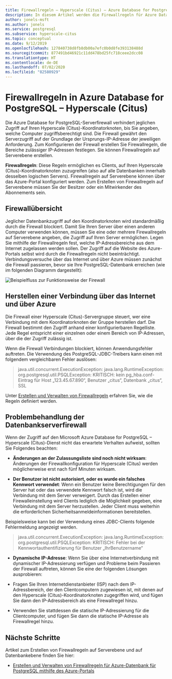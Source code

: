 ```yaml
---
title: Firewallregeln – Hyperscale (Citus) – Azure Database for PostgreSQL
description: In diesem Artikel werden die Firewallregeln für Azure Database for PostgreSQL – Hyperscale (Citus) beschrieben.
author: jonels-msft
ms.author: jonels
ms.service: postgresql
ms.subservice: hyperscale-citus
ms.topic: conceptual
ms.date: 9/12/2019
ms.openlocfilehash: 127840738d8fb8db00a7efc0b0d8fe393138488d
ms.sourcegitcommit: 877491bd46921c11dd478bd25fc718ceee2dcc08
ms.translationtype: HT
ms.contentlocale: de-DE
ms.lasthandoff: 07/02/2020
ms.locfileid: "82580929"
---
```

# <a name="firewall-rules-in-azure-database-for-postgresql---hyperscale-citus"></a>Firewallregeln in Azure Database for PostgreSQL – Hyperscale (Citus)
Die Azure Database for PostgreSQL-Serverfirewall verhindert jeglichen Zugriff auf Ihren Hyperscale (Citus)-Koordinatorknoten, bis Sie angeben, welche Computer zugriffsberechtigt sind. Die Firewall gewährt den Serverzugriff auf der Grundlage der Ursprungs-IP-Adresse der jeweiligen Anforderung.
Zum Konfigurieren der Firewall erstellen Sie Firewallregeln, die Bereiche zulässiger IP-Adressen festlegen. Sie können Firewallregeln auf Serverebene erstellen.

**Firewallregeln**: Diese Regeln ermöglichen es Clients, auf Ihren Hyperscale (Citus)-Koordinatorknoten zuzugreifen (also auf alle Datenbanken innerhalb desselben logischen Servers). Firewallregeln auf Serverebene können über das Azure-Portal konfiguriert werden. Zum Erstellen von Firewallregeln auf Serverebene müssen Sie der Besitzer oder ein Mitwirkender des Abonnements sein.

## <a name="firewall-overview"></a>Firewallübersicht
Jeglicher Datenbankzugriff auf den Koordinatorknoten wird standardmäßig durch die Firewall blockiert. Damit Sie Ihren Server über einen anderen Computer verwenden können, müssen Sie eine oder mehrere Firewallregeln auf Serverebene angeben, die Zugriff auf Ihren Server ermöglichen. Legen Sie mithilfe der Firewallregeln fest, welche IP-Adressbereiche aus dem Internet zugelassen werden sollen. Der Zugriff auf die Website des Azure-Portals selbst wird durch die Firewallregeln nicht beeinträchtigt.
Verbindungsversuche über das Internet und über Azure müssen zunächst die Firewall passieren, bevor sie Ihre PostgreSQL-Datenbank erreichen (wie im folgenden Diagramm dargestellt):

![Beispielfluss zur Funktionsweise der Firewall](media/concepts-hyperscale-firewall-rules/1-firewall-concept.png)

## <a name="connecting-from-the-internet-and-from-azure"></a>Herstellen einer Verbindung über das Internet und über Azure

Die Firewall einer Hyperscale (Citus)-Servergruppe steuert, wer eine Verbindung mit dem Koordinatorknoten der Gruppe herstellen darf. Die Firewall bestimmt den Zugriff anhand einer konfigurierbaren Regelliste. Jede Regel entspricht einer einzelnen oder einem Bereich von IP-Adressen, über die der Zugriff zulässig ist.

Wenn die Firewall Verbindungen blockiert, können Anwendungsfehler auftreten. Die Verwendung des PostgreSQL-JDBC-Treibers kann einen mit folgendem vergleichbaren Fehler auslösen:

> java.util.concurrent.ExecutionException: java.lang.RuntimeException: org.postgresql.util.PSQLException: KRITISCH: kein pg\_hba.conf-Eintrag für Host „123.45.67.890“, Benutzer „citus“, Datenbank „citus“, SSL

Unter [Erstellen und Verwalten von Firewallregeln](howto-hyperscale-manage-firewall-using-portal.md) erfahren Sie, wie die Regeln definiert werden.

## <a name="troubleshooting-the-database-server-firewall"></a>Problembehandlung der Datenbankserverfirewall
Wenn der Zugriff auf den Microsoft Azure Database for PostgreSQL – Hyperscale (Citus)-Dienst nicht das erwartete Verhalten aufweist, sollten Sie Folgendes beachten:

* **Änderungen an der Zulassungsliste sind noch nicht wirksam**: Änderungen der Firewallkonfiguration für Hyperscale (Citus) werden möglicherweise erst nach fünf Minuten wirksam.

* **Der Benutzer ist nicht autorisiert, oder es wurde ein falsches Kennwort verwendet**: Wenn ein Benutzer keine Berechtigungen für den Server hat oder das verwendete Kennwort falsch ist, wird die Verbindung mit dem Server verweigert. Durch das Erstellen einer Firewalleinstellung wird Clients lediglich die Möglichkeit gegeben, eine Verbindung mit dem Server herzustellen. Jeder Client muss weiterhin die erforderlichen Sicherheitsanmeldeinformationen bereitstellen.

Beispielsweise kann bei der Verwendung eines JDBC-Clients folgende Fehlermeldung angezeigt werden.
> java.util.concurrent.ExecutionException: java.lang.RuntimeException: org.postgresql.util.PSQLException: KRITISCH: Fehler bei der Kennwortauthentifizierung für Benutzer „IhrBenutzername“

* **Dynamische IP-Adresse**: Wenn Sie über eine Internetverbindung mit dynamischer IP-Adressierung verfügen und Probleme beim Passieren der Firewall auftreten, können Sie eine der folgenden Lösungen ausprobieren:

* Fragen Sie Ihren Internetdienstanbieter (ISP) nach dem IP-Adressbereich, der den Clientcomputern zugewiesen ist, mit denen auf den Hyperscale (Citus)-Koordinatorknoten zugegriffen wird, und fügen Sie dann den IP-Adressbereich als eine Firewallregel hinzu.

* Verwenden Sie stattdessen die statische IP-Adressierung für die Clientcomputer, und fügen Sie dann die statische IP-Adresse als Firewallregel hinzu.

## <a name="next-steps"></a>Nächste Schritte
Artikel zum Erstellen von Firewallregeln auf Serverebene und auf Datenbankebene finden Sie hier:
* [Erstellen und Verwalten von Firewallregeln für Azure-Datenbank für PostgreSQL mithilfe des Azure-Portals](howto-hyperscale-manage-firewall-using-portal.md)

